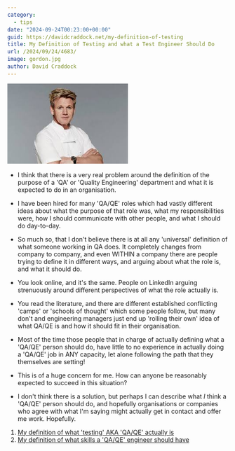 ```yaml
---
category:
  - tips
date: "2024-09-24T00:23:00+00:00"
guid: https://davidcraddock.net/my-definition-of-testing
title: My Definition of Testing and what a Test Engineer Should Do
url: /2024/09/24/4683/
image: gordon.jpg
author: David Craddock
---
```

![image](gordon.jpg)

* I think that there is a very real problem around the definition of the purpose of a 'QA' or 'Quality Engineering' department and what it is expected to do in an organisation.

* I have been hired for many 'QA/QE' roles which had vastly different ideas about what the purpose of that role was, what my responsibilities were, how I should communicate with other people, and what I should do day-to-day.

* So much so, that I don't believe there is at all any 'universal' definition of what someone working in QA does. It completely changes from company to company, and even WITHIN a company there are people trying to define it in different ways, and arguing about what the role is, and what it should do.

* You look online, and it's the same. People on LinkedIn arguing strenuously around different perspectives of what the role actually is.

* You read the literature, and there are different established conflicting 'camps' or 'schools of thought' which some people follow, but many don't and engineering managers just end up 'rolling their own' idea of what QA/QE is and how it should fit in their organisation.

* Most of the time those people that in charge of actually defining what a 'QA/QE' person should do, have little to no experience in actually doing a 'QA/QE' job in ANY capacity, let alone following the path that they themselves are setting!

* This is of a huge concern for me. How can anyone be reasonably expected to succeed in this situation?

* I don't think there is a solution, but perhaps I can describe what *I* think a 'QA/QE' person should do, and hopefully organisations or companies who agree with what I'm saying might actually get in contact and offer me work. Hopefully.

1. [My definition of what 'testing' AKA 'QA/QE' actually is](https://github.com/wordswords/dotfiles/blob/master/notes/TRAININGRECOMMENDATIONS.md)
2. [My definition of what skills a 'QA/QE' engineer should have](https://github.com/wordswords/dotfiles/blob/master/notes/TESTING.md)




